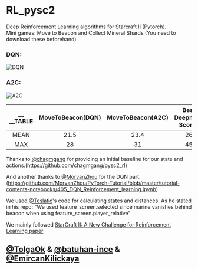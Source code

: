 # RL_pysc2
Deep Reinforcement Learning algorithms for Starcraft II (Pytorch).\
Mini games: Move to Beacon and Collect Mineral Shards (You need to download these beforehand)

### DQN:



![DQN](Gifs/DQN1-MTB.gif)






### A2C:



![A2C](Gifs/A2C-MTB.gif)








|     __ __TABLE        |  MoveToBeacon(DQN) |  MoveToBeacon(A2C) | Best Deepmind Scores|   
| :---:         |     :---:      |          :---: |           :---: |
|  MEAN   | 21.5     | 23.4    | 26
|  MAX     | 28       | 31      | 45





Thanks to [@chagmgang](https://github.com/chagmgang) for providing an initial baseline for our state and actions.(https://github.com/chagmgang/pysc2_rl)

And another thanks to [@MorvanZhou](https://github.com/MorvanZhou) for the DQN part. (https://github.com/MorvanZhou/PyTorch-Tutorial/blob/master/tutorial-contents-notebooks/405_DQN_Reinforcement_learning.ipynb)

We used [@Teslatic](https://github.com/Teslatic)'s code for calculating states and distances. As he stated in his repo: "We used  feature_screen.selected since marine vanishes behind beacon when using feature_screen.player_relative"

We mainly followed [StarCraft II: A New Challenge for Reinforcement Learning paper](https://deepmind.com/documents/110/sc2le.pdf)

## [@TolgaOk](https://github.com/TolgaOk) & [@batuhan-ince](https://github.com/batuhan-ince) & [@EmircanKilickaya](https://github.com/EmircanKilickaya)

 

